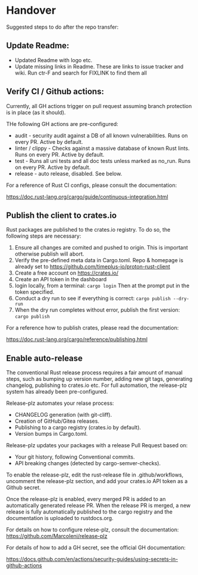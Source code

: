 [//]: # (---)
[//]: # (SPDX-License-Identifier: Apache-2.0)
[//]: # (---)

# Handover 

Suggested steps to do after the repo transfer:

## Update Readme:
- Updated Readme with logo etc.
- Update missing links in Readme. These are links to issue tracker and wiki. Run ctr-F and search for FIXLINK to find them all


## Verify CI / Github actions:

Currently, all GH actions trigger on pull request assuming branch protection is in place (as it should). 

THe following GH actions are pre-configured:

- audit - security audit against a DB of all known vulnerabilities. Runs on every PR. Active by default.
- linter / clippy - Checks against a massive database of known Rust lints. Runs on every PR. Active by default.
- test - Runs all uni tests and all doc tests unless marked as no_run. Runs on every PR. Active by default.
- release - auto release, disabled. See below.

For a reference of Rust CI configs, please consult the documentation:

https://doc.rust-lang.org/cargo/guide/continuous-integration.html


## Publish the client to crates.io

Rust packages are published to the crates.io registry. To do so, the following steps are necessary:

1) Ensure all changes are comited and pushed to origin. This is important otherwise publish will abort.
2) Verify the pre-defined meta data in Cargo.toml. Repo & homepage is already set to https://github.com/timeplus-io/proton-rust-client
3) Create a free account on https://crates.io/
4) Create an API token in the dashboard
5) login locally, from a terminal: ```cargo login``` Then at the prompt put in the token specified. 
6) Conduct a dry run to see if everything is correct: ```cargo publish --dry-run```
7) When the dry run completes without error, publish the first version: ```cargo publish```

For a reference how to publish crates, please read the documentation:

https://doc.rust-lang.org/cargo/reference/publishing.html

## Enable auto-release

The conventional Rust release process requires a fair amount of manual steps, such as bumping up version number, 
adding new git tags, generating changelog, publishing to crates.io etc. For full automation, the release-plz system
has already been pre-configured. 

Release-plz automates your relase process:

* CHANGELOG generation (with git-cliff).
* Creation of GitHub/Gitea releases.
* Publishing to a cargo registry (crates.io by default).
* Version bumps in Cargo.toml.

Release-plz updates your packages with a release Pull Request based on:
* Your git history, following Conventional commits.
* API breaking changes (detected by cargo-semver-checks).

To enable the release-plz, edit the rust-release file in .github/workflows, uncomment the release-plz section,
and add your crates.io API token as a Github secret. 

Once the release-plz is enabled, every merged PR is added to an automatically generated release PR. When the release PR
is merged, a new release is fully automatically published to the cargo registry and the documentation is uploaded to rustdocs.org.

For details on how to configure relese-plz, consult the documentation:
https://github.com/MarcoIeni/release-plz

For details of how to add a GH secret, see the official GH documentation:

https://docs.github.com/en/actions/security-guides/using-secrets-in-github-actions